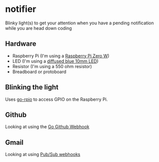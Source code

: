 # notifier
Blinky light(s) to get your attention when you have a pending notification while you are head down coding

## Hardware

- Raspberry Pi (I'm using a [Raspberry Pi Zero W](https://www.adafruit.com/product/3400))
- LED (I'm using a [diffused blue 10mm LED](https://www.adafruit.com/product/847))
- Resistor (I'm using a 550 ohm resistor)
- Breadboard or protoboard

## Blinking the light

Uses [go-rpio](github.com/stianeikeland/go-rpio) to access GPIO on the Raspberry Pi.

## Github

Looking at using the [Go Github Webhook](https://groob.io/tutorial/go-github-webhook/)

## Gmail

Looking at using [Pub/Sub webhooks](https://cloud.google.com/pubsub/docs/overview)
